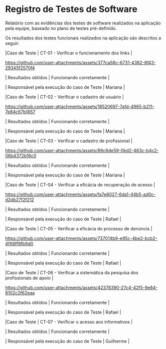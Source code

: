 

# Registro de Testes de Software

Relatório com as evidências dos testes de software realizados na aplicação pela equipe, baseado no plano de testes pré-definido.

Os resultados dos testes funcionais realizados na aplicação são descritos a seguir:

|Caso de Teste    | CT-01 - Verificar o funcionamento dos links |




https://github.com/user-attachments/assets/377ca58c-6731-4382-8f43-29345f2570f4


| Resultados obtidos | Funcionando corretamente |

| Responsável pela execução do caso de Teste | Mariana |

|Caso de Teste    | CT-02 - Verificar o cadastro de usuário |


https://github.com/user-attachments/assets/18520697-7afd-4965-b211-7e84c67b1857







| Resultados obtidos | Funcionando corretamente |

| Responsável pela execução do caso de Teste | Mariana |

|Caso de Teste    | CT-03 - Verificar o cadastro de profissional |



https://github.com/user-attachments/assets/89c6de59-0bd2-463c-b4c2-06b4372b16c0



| Resultados obtidos | Funcionando corretamente |

| Responsável pela execução do caso de Teste | Mariana |

|Caso de Teste    | CT-04 - Verificar a eficácia de recuperação de acesso |



https://github.com/user-attachments/assets/fa7e8027-6da1-44b5-ad0c-d2db27f2f212



| Resultados obtidos | Funcionando corretamente |

| Responsável pela execução do caso de Teste | Rafael |

|Caso de Teste    | CT-05 - Verificar a eficácia do processo de denúncia |


https://github.com/user-attachments/assets/737014b9-e95c-4be2-bcb2-4f68ff8fb9d0


| Resultados obtidos | Funcionando corretamente |

| Responsável pela execução do caso de Teste | Rafael |

|Caso de Teste    | CT-06 - Verificar a sistemática da pesquisa dos profissionais de apoio |


https://github.com/user-attachments/assets/42378390-27c4-42f5-9e84-8102c2f62eaa



| Resultados obtidos | Funcionando corretamente |

| Responsável pela execução do caso de Teste | Rafael |

|Caso de Teste    | CT-07 - Verificar o acesso aos informativos |


| Resultados obtidos | Funcionando corretamente |

| Responsável pela execução do caso de Teste | Guilherme |

